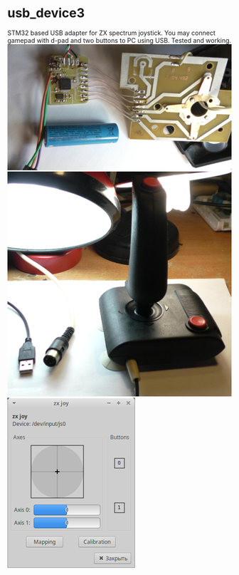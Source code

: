 # usb_device3
STM32 based USB adapter for ZX spectrum joystick. You may connect gamepad
with d-pad and two buttons to PC using USB.
Tested and working.
![device](datasheet/pcb.JPG)
![eee](datasheet/gamepad.JPG)
![eeee](datasheet/test.png)
